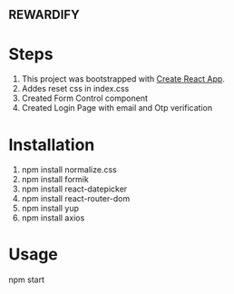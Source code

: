 
## REWARDIFY

# Steps

1. This project was bootstrapped with [Create React App](https://github.com/facebook/create-react-app).
2. Addes reset css in index.css
3. Created Form Control component
4. Created Login Page with email and Otp verification

# Installation

1. npm install normalize.css
2. npm install formik
3. npm install react-datepicker
4. npm install react-router-dom
5. npm install yup
6. npm install axios
 

# Usage

npm start
